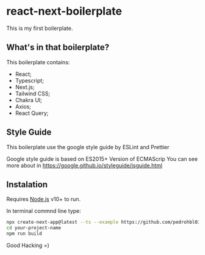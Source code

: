 # react-next-boilerplate
This is my first boilerplate. 

## What's in that boilerplate?
This boilerplate contains:

- React;
- Typescript;
- Next.js;
- Tailwind CSS;
- Chakra UI;
- Axios;
- React Query;


## Style Guide
This boilerplate use the google style guide by ESLint and Prettier

Google style guide is based on ES2015+ Version of ECMAScrip
You can see more about in https://google.github.io/styleguide/jsguide.html

## Instalation 

Requires [Node.js](https://nodejs.org/) v10+ to run.

In terminal commnd line type: 

```sh
npx create-next-app@latest --ts --example https://github.com/pedrohbl03/react-next-boilerplate.git
cd your-project-name
npm run build
```


Good Hacking =)
